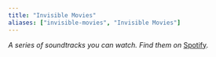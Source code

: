 ```yaml
---
title: "Invisible Movies"
aliases: ["invisible-movies", "Invisible Movies"]
---
```

*A series of soundtracks you can watch. Find them on* [Spotify](https://open.spotify.com/user/artofabraxas/playlists).